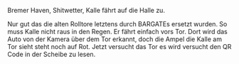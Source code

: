 Bremer Haven, Shitwetter, Kalle fährt auf die Halle zu.

Nur gut das die alten Rolltore letztens durch BARGATEs ersetzt wurden. So muss Kalle nicht raus in den Regen. Er fährt einfach vors Tor. Dort wird das Auto von der Kamera über dem Tor erkannt, doch die Ampel die Kalle am Tor sieht steht noch auf Rot. Jetzt versucht das Tor  es wird versucht den QR Code in der Scheibe zu lesen.